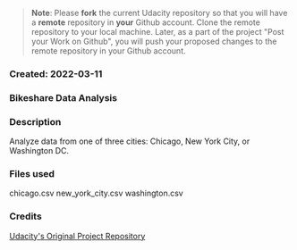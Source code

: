 >**Note**: Please **fork** the current Udacity repository so that you will have a **remote** repository in **your** Github account. Clone the remote repository to your local machine. Later, as a part of the project "Post your Work on Github", you will push your proposed changes to the remote repository in your Github account.

### Created: 2022-03-11

### Bikeshare Data Analysis

### Description
Analyze data from one of three cities: Chicago, New York City, or Washington DC.

### Files used
chicago.csv
new_york_city.csv
washington.csv

### Credits
[Udacity's Original Project Repository](https://github.com/udacity/pdsnd_github)

